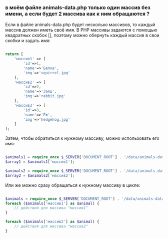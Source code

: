 ### в моём файле animals-data.php только один массив без имени, а если будет 2 массива как к ним обращаются ?

Если в файле animals-data.php будет несколько массивов, то каждый массив должен иметь своё имя. В PHP массивы задаются с помощью квадратных скобок [], поэтому можно обернуть каждый массив в свои скобки и задать имя:

```php

return [
    'массив1' => [
        'id'=>1,
        'name'=>'Белка',
        'img'=>'squirrel.jpg'
    ],
    'массив2' => [
        'id'=>2,
        'name'=>'Заяц',
        'img'=>'rabbit.jpg'
    ],
    'массив3' => [
        'id'=>3,
        'name'=>'Ёж',
        'img'=>'hedgehog.jpg'
    ]
];


```

Затем, чтобы обратиться к нужному массиву, можно использовать его имя:

```php

$animals1 = require_once $_SERVER['DOCUMENT_ROOT'] . '/data/animals-data.php';
$array1 = $animals1['массив1'];

$animals2 = require_once $_SERVER['DOCUMENT_ROOT'] . '/data/animals-data.php';
$array2 = $animals2['массив2'];


```

Или же можно сразу обращаться к нужному массиву в цикле:

```php

$animals = require_once $_SERVER['DOCUMENT_ROOT'] . '/data/animals-data.php';
foreach ($animals['массив1'] as $animal) {
    // действия для массива "массив1"
}

foreach ($animals['массив2'] as $animal) {
    // действия для массива "массив2"
}


```
